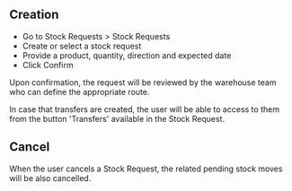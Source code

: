 ## Creation

- Go to Stock Requests \> Stock Requests
- Create or select a stock request
- Provide a product, quantity, direction and expected date
- Click Confirm

Upon confirmation, the request will be reviewed by the warehouse team
who can define the appropriate route.

In case that transfers are created, the user will be able to access to
them from the button 'Transfers' available in the Stock Request.

## Cancel

When the user cancels a Stock Request, the related pending stock moves
will be also cancelled.
